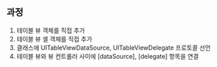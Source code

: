 ## 과정
1. 테이블 뷰 객체를 직접 추가
2. 테이블 뷰 셀 객체를 직접 추가
3. 클래스에 UITableViewDataSource, UITableViewDelegate 프로토콜 선언
4. 테이블 뷰와 뷰 컨트롤러 사이에 [dataSource], [delegate] 항목을 연결
